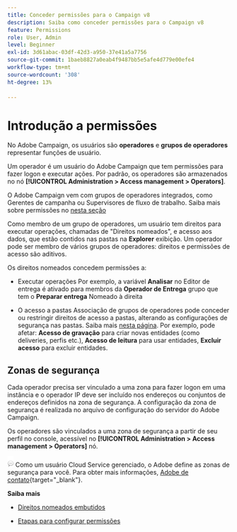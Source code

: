 ```yaml
---
title: Conceder permissões para o Campaign v8
description: Saiba como conceder permissões para o Campaign v8
feature: Permissions
role: User, Admin
level: Beginner
exl-id: 3d61abac-03df-42d3-a950-37e41a5a7756
source-git-commit: 1baeb8827a0eab4f9487bb5e5afe4d779e00efe4
workflow-type: tm+mt
source-wordcount: '308'
ht-degree: 13%

---
```


# Introdução a permissões

No Adobe Campaign, os usuários são **operadores** e **grupos de operadores** representar funções de usuário.

Um operador é um usuário do Adobe Campaign que tem permissões para fazer logon e executar ações. Por padrão, os operadores são armazenados no nó **[!UICONTROL Administration > Access management > Operators]**.

O Adobe Campaign vem com grupos de operadores integrados, como Gerentes de campanha ou Supervisores de fluxo de trabalho. Saiba mais sobre permissões no [nesta seção](../start/gs-permissions.md)

Como membro de um grupo de operadores, um usuário tem direitos para executar operações, chamadas de &quot;Direitos nomeados&quot;, e acesso aos dados, que estão contidos nas pastas na **Explorer** exibição. Um operador pode ser membro de vários grupos de operadores: direitos e permissões de acesso são aditivos.

Os direitos nomeados concedem permissões a:

* Executar operações Por exemplo, a variável **Analisar** no Editor de entrega é ativado para membros da **Operador de Entrega** grupo que tem o **Preparar entrega** Nomeado à direita

* O acesso a pastas Associação de grupos de operadores pode conceder ou restringir direitos de acesso a pastas, alterando as configurações de segurança nas pastas. Saiba mais [nesta página](../start/folder-permissions.md). Por exemplo, pode afetar: **Acesso de gravação** para criar novas entidades (como deliveries, perfis etc.), **Acesso de leitura** para usar entidades, **Excluir acesso** para excluir entidades.

## Zonas de segurança

Cada operador precisa ser vinculado a uma zona para fazer logon em uma instância e o operador IP deve ser incluído nos endereços ou conjuntos de endereços definidos na zona de segurança. A configuração da zona de segurança é realizada no arquivo de configuração do servidor do Adobe Campaign.

Os operadores são vinculados a uma zona de segurança a partir de seu perfil no console, acessível no **[!UICONTROL Administration > Access management > Operators]** nó.

![](../assets/do-not-localize/speech.png)  Como um usuário Cloud Service gerenciado, o Adobe define as zonas de segurança para você. Para obter mais informações, [Adobe de contato](https://helpx.adobe.com/br/enterprise/admin-guide.html/enterprise/using/support-for-experience-cloud.ug.html){target="_blank"}.

**Saiba mais**

* [Direitos nomeados embutidos](../start/gs-permissions.md)

* [Etapas para configurar permissões](../start/manage-permissions.md)
